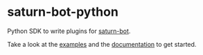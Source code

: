 # saturn-bot-python

Python SDK to write plugins for [saturn-bot](https://github.com/wndhydrnt/saturn-bot).

Take a look at the [examples](./examples) and the [documentation](https://saturn-bot.readthedocs.io/en/latest/task/plugins/) to get started.
